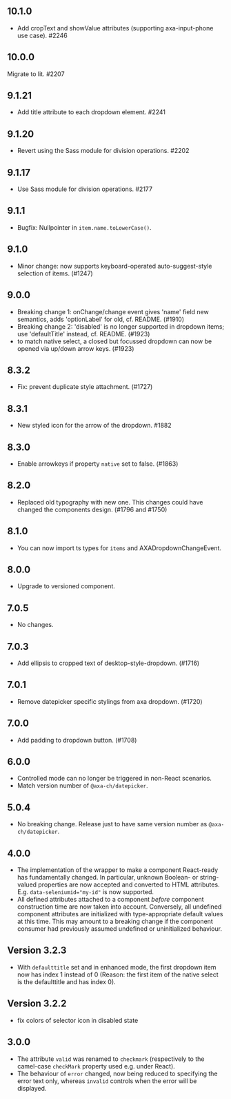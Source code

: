 ## 10.1.0

- Add cropText and showValue attributes (supporting axa-input-phone use case). #2246

## 10.0.0

Migrate to lit. #2207

## 9.1.21

- Add title attribute to each dropdown element. #2241

## 9.1.20

- Revert using the Sass module for division operations. #2202

## 9.1.17

- Use Sass module for division operations. #2177

## 9.1.1

- Bugfix: Nullpointer in `item.name.toLowerCase()`.

## 9.1.0

- Minor change: now supports keyboard-operated auto-suggest-style selection of items. (#1247)

## 9.0.0

- Breaking change 1: onChange/change event gives 'name' field new semantics, adds 'optionLabel' for old, cf. README. (#1910)
- Breaking change 2: 'disabled' is no longer supported in dropdown items; use 'defaultTitle' instead, cf. README. (#1923)
- to match native select, a closed but focussed dropdown can now be opened via up/down arrow keys. (#1923)

## 8.3.2

- Fix: prevent duplicate style attachment. (#1727)

## 8.3.1

- New styled icon for the arrow of the dropdown. #1882

## 8.3.0

- Enable arrowkeys if property `native` set to false. (#1863)

## 8.2.0

- Replaced old typography with new one. This changes could have changed the components design. (#1796 and #1750)

## 8.1.0

- You can now import ts types for `items` and AXADropdownChangeEvent.

## 8.0.0

- Upgrade to versioned component.

## 7.0.5

- No changes.

## 7.0.3

- Add ellipsis to cropped text of desktop-style-dropdown. (#1716)

## 7.0.1

- Remove datepicker specific stylings from axa dropdown. (#1720)

## 7.0.0

- Add padding to dropdown button. (#1708)

## 6.0.0

- Controlled mode can no longer be triggered in non-React scenarios.
- Match version number of `@axa-ch/datepicker`.

## 5.0.4

- No breaking change. Release just to have same version number as `@axa-ch/datepicker`.

## 4.0.0

- The implementation of the wrapper to make a component React-ready has
  fundamentally changed. In particular, unknown Boolean- or
  string-valued properties are now accepted and converted to HTML
  attributes. E.g. `data-seleniumid="my-id"` is now supported.
- All defined attributes attached to a component _before_ component
  construction time are now taken into account. Conversely, all undefined
  component attributes are initialized with type-appropriate default
  values at this time. This may amount to a breaking change if the
  component consumer had previously assumed undefined or uninitialized
  behaviour.

## Version 3.2.3

- With `defaulttitle` set and in enhanced mode, the first dropdown item now has index 1 instead of 0 (Reason: the first item of the native select is the defaulttitle and has index 0).

## Version 3.2.2

- fix colors of selector icon in disabled state

## 3.0.0

- The attribute `valid` was renamed to `checkmark` (respectively to the camel-case `checkMark` property used e.g. under React).
- The behaviour of `error` changed, now being reduced to specifying the error text only, whereas `invalid` controls when the error will be displayed.

